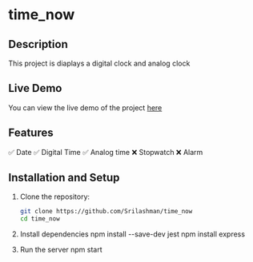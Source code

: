 # time_now

## Description
This project is diaplays a digital clock and analog clock

## Live Demo
You can view the live demo of the project [here](https://srilashman.github.io/time_now/)

## Features
✅ Date
✅ Digital Time
✅ Analog time
❌ Stopwatch
❌ Alarm

## Installation and Setup
1. Clone the repository:
   ```bash
   git clone https://github.com/Srilashman/time_now
   cd time_now

2. Install dependencies
   npm install --save-dev jest
   npm install express

3. Run the server
   npm start

